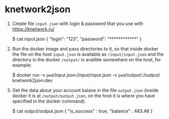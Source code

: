 # knetwork2json

1. Create file `input.json` with login & password that you use with https://knetwork.ru/

    $ cat input.json
    {
        "login": "123",
        "password": "************"
    }

2. Run the docker image and pass directories to it, so that inside docker the file on the host `input.json` is available as `/input/input.json` and the directory in the docker `/output/` is avalible somewhere on the host, for example:

    $ docker run -v `pwd`/input.json:/input/input.json -v `pwd`/output/:/output/ knetwork2json:dev

3. Get the data about your account balane in the file `output.json` (inside docker it is at `/output/output.json`, on the host it is where you have specified in the docker command).

    $ cat output/output.json
    {
        "is_success" : true,
        "balance" : 483.46
    }

